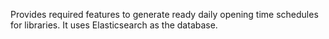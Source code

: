 Provides required features to generate ready daily opening time schedules for libraries. It uses Elasticsearch as the database.
